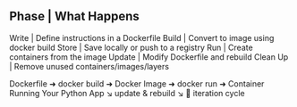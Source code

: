 ## Phase    | What Happens
Write       | Define instructions in a Dockerfile
Build       | Convert to image using docker build
Store       | Save locally or push to a registry
Run         | Create containers from the image
Update      | Modify Dockerfile and rebuild
Clean Up    | Remove unused containers/images/layers


Dockerfile ➜ docker build ➜ Docker Image ➜ docker run ➜ Container Running Your Python App
           ↘ update & rebuild ↘
           🔁 iteration cycle
